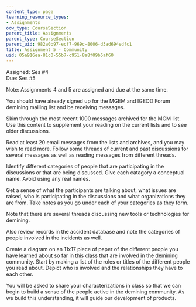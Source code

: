 ```yaml
---
content_type: page
learning_resource_types:
- Assignments
ocw_type: CourseSection
parent_title: Assignments
parent_type: CourseSection
parent_uid: 982a0b97-ecf7-969c-8006-d3ad694edfc1
title: Assignment 5 - Community
uid: 05a916ea-81c0-55b7-c951-8a8f09b5af60
---
```


Assigned: Ses #4  
Due: Ses #5

Note: Assignments 4 and 5 are assigned and due at the same time.

You should have already signed up for the MGEM and IGEOD Forum demining mailing list and be receiving messages.

Skim through the most recent 1000 messages archived for the MGM list. Use this content to supplement your reading on the current lists and to see older discussions.

Read at least 20 email messages from the lists and archives, and you may wish to read more. Follow some threads of current and past discussions for several messages as well as reading messages from different threads.

Identify different categories of people that are participating in the discussions or that are being discussed. Give each catagory a conceptual name. Avoid using any real names.

Get a sense of what the participants are talking about, what issues are raised, who is participating in the discussions and what organizations they are from. Take notes as you go under each of your categories as they form.

Note that there are several threads discussing new tools or technologies for demining.

Also review records in the accident database and note the categories of people involved in the incidents as well.

Create a diagram on an 11x17 piece of paper of the different people you have learned about so far in this class that are involved in the demining community. Start by making a list of the roles or titles of the different people you read about. Depict who is involved and the relationships they have to each other.

You will be asked to share your characterizations in class so that we can begin to build a sense of the people active in the demining community. As we build this understanding, it will guide our development of products.